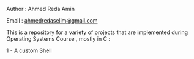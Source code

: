 Author : Ahmed Reda Amin

Email  : ahmedredaselim@gmail.com

This is a repository for a variety of projects that are implemented during Operating Systems Course , mostly in C :

1 - A custom Shell

